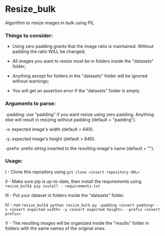 # Resize_bulk
Algorithm to resize images in bulk using PIL



### Things to consider:
- Using zero padding grants that the image ratio is maintained. Without padding the ratio WILL be changed;


- All images you want to resize must be in folders inside the "datasets" folder;


- Anything except for folders in the "datasets" folder will be ignored without warnings;


- You will get an assertion error if the "datasets" folder is empty.

### Arguments to parse:
-padding: use "padding" if you want resize using zero padding. Anything else will result in resizing without padding (default = "padding"). 

-x: expected image's width (default = 640).

-y: expected image's height (default = 640).

-prefix: prefix string inserted to the resulting image's name (default = "").

### Usage:
I - Clone this repository using `git clone <insert repository URL>`

II - Make sure pip is up-to-date, then install the requirements using `resize_bulk$ pip install - requirements.txt` 


III - Put your dataset in folders inside the "datasets" folder.

IV - run `resize_bulk$ python resize_bulk.py -padding <insert padding> -x <insert expected width> -y <insert expected height>. -prefix <insert prefix>` 

V - The resulting images will be organized inside the "results" folder in folders with the same names of the original ones.

 